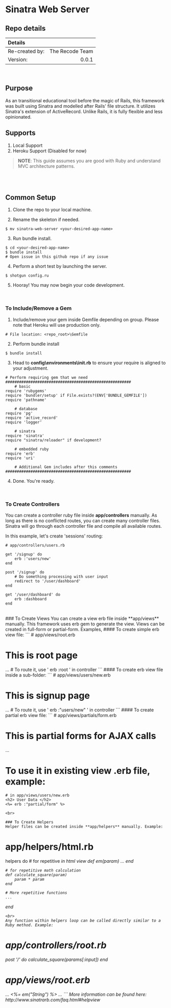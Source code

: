 # Sinatra Web Server
## Repo details
| Details   |  | 
| :--------------- | -------: |
| Re-created by: | The Recode Team |
| Version:    | 0.0.1   |
<br>

## Purpose  

As an transitional educational tool before the magic of Rails, this framework was built using Sinatra and modelled after Rails' file structure. It utilizes Sinatra's extension of ActiveRecord. Unlike Rails, it is fully flexible and less opinionated.
<br>
## Supports
1. Local Support
2. Heroku Support (Disabled for now)

>**NOTE**:
>This guide assumes you are good with Ruby and understand MVC architecture patterns.

<br><br>
## Common Setup
1) Clone the repo to your local machine.

2) Rename the skeleton if needed.
```
$ mv sinatra-web-server <your-desired-app-name>
```
3) Run bundle install.
```
$ cd <your-desired-app-name>
$ bundle install  
# Open issue in this github repo if any issue
```
4) Perform a short test by launching the server.
```
$ shotgun config.ru
```
5) Hooray! You may now begin your code development.
<br>

### To Include/Remove a Gem
1) Include/remove your gem inside Gemfile depending on group. Please note that Heroku will use production only.
```
# File location: <repo_root>\Gemfile
```
2) Perform bundle install
```
$ bundle install
```
3) Head to **config\environments\init.rb** to ensure your require is aligned to your adjustment.
```
# Perform requiring gem that we need
#######################################################
	# basic
require 'rubygems'
require 'bundler/setup' if File.exists?(ENV['BUNDLE_GEMFILE'])
require 'pathname'

	# database
require 'pg'
require 'active_record'
require 'logger'

	# sinatra
require 'sinatra'
require "sinatra/reloader" if development?

	# embedded ruby
require 'erb'
require 'uri'

	# Additional Gem includes after this comments
#######################################################
```
4) Done. You're ready. 
<br>

### To Create Controllers
You can create a controller ruby file inside **app/controllers** manually. As long as there is no conflicted routes, you can create many controller files. Sinatra will go through each controller file and compile all available routes.

In this example, let's create 'sessions' routing:
```
# app/controllers/users.rb

get '/signup' do
	erb :'users/new'
end

post '/signup' do
	# Do something processing with user input
	redirect to '/user/dashboard'
end

get '/user/dashboard' do
	erb :dashboard
end
```
<br>
### To Create Views
You can create a view erb file inside **app/views** manually. This framework uses erb gem to generate the view. Views can be created in full-form or partial-form. Examples,
#### To create simple erb view file:
```
# app/views/root.erb
<h1>This is root page</h1>
...
# To route it, use ' erb :root ' in controller
```
#### To create erb view file inside a sub-folder:
```
# app/views/users/new.erb
<h1>This is signup page</h1>
...
# To route it, use ' erb :"users/new" ' in controller
```
#### To create partial erb view file:
```
# app/views/partials/form.erb
<h1>This is partial forms for AJAX calls</h1>
...


# To use it in existing view .erb file, example:
	# in app/views/users/new.erb
	<h2> User Data </h2>
	<%= erb :"partial/form" %>
```
<br>

### To Create Helpers
Helper files can be created inside **app/helpers** manually. Example:
```
# app/helpers/html.rb
helpers do
	# for repetitive <em> in html view
	def em(param)
		...
	end

	# for repetitive math calculation
	def calculate_square(param)
		param * param
	end
	
	# More repetitive functions
	...
end
```
<br>
Any function within helpers loop can be called directly similar to a Ruby method. Example:
```
# app/controllers/root.rb
post '/' do
	calculate_square(params[:input])
end

# app/views/root.erb
<html>
	...
	<%= em("String") %>
	...
</html>
```
More information can be found here: http://www.sinatrarb.com/faq.html#helpview
<br>
